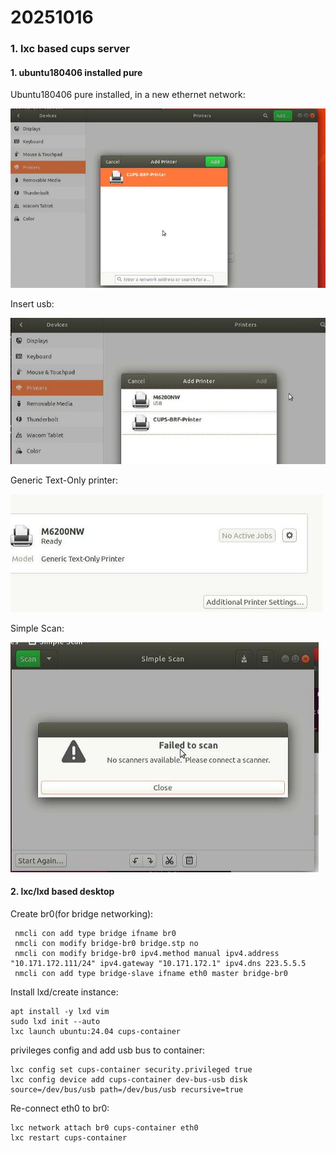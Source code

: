 # 20251016
### 1. lxc based cups server
#### 1. ubuntu180406 installed pure
Ubuntu180406 pure installed, in a new ethernet network:    

![./images/2025_10_16_09_55_14_810x461.jpg](./images/2025_10_16_09_55_14_810x461.jpg)

Insert usb:    

![./images/2025_10_16_09_55_51_663x307.jpg](./images/2025_10_16_09_55_51_663x307.jpg)

Generic Text-Only printer:    

![./images/2025_10_16_09_56_09_500x189.jpg](./images/2025_10_16_09_56_09_500x189.jpg)

Simple Scan:    

![./images/2025_10_16_09_56_40_493x368.jpg](./images/2025_10_16_09_56_40_493x368.jpg)

#### 2. lxc/lxd based desktop
Create br0(for bridge networking):     

```
 nmcli con add type bridge ifname br0
 nmcli con modify bridge-br0 bridge.stp no
 nmcli con modify bridge-br0 ipv4.method manual ipv4.address "10.171.172.111/24" ipv4.gateway "10.171.172.1" ipv4.dns 223.5.5.5
 nmcli con add type bridge-slave ifname eth0 master bridge-br0
```
Install lxd/create instance:    

```
apt install -y lxd vim
sudo lxd init --auto
lxc launch ubuntu:24.04 cups-container
```
privileges config and add usb bus to container:     

```
lxc config set cups-container security.privileged true
lxc config device add cups-container dev-bus-usb disk source=/dev/bus/usb path=/dev/bus/usb recursive=true
```
Re-connect eth0 to br0:     

```
lxc network attach br0 cups-container eth0
lxc restart cups-container

```
